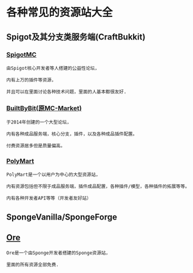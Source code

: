# 各种常见的资源站大全

## Spigot及其分支类服务端(CraftBukkit)

### [SpigotMC](https://www.spigotmc.org/)

``` 
由Spigot核心开发者等人搭建的公益性论坛，

内有上万的插件等资源，

并且可以在里面讨论各种技术问题，里面的人基本都很友好.
```

### [BuiltByBit(原MC-Market)](https://builtbybit.com/)

```
于2014年创建的一个大型论坛，

内有各种成品服务端，核心分支，插件，以及各种成品插件配置。

付费资源居多但是质量偏高。
```

### [PolyMart](https://polymart.org/)

```
PolyMart是一个以用户为中心的大型资源站，

内有资源包括但不限于成品服务端，插件成品配置，各种插件/模型，各种插件的拓展等等。

内有各种开发者API等等（开发者友好站）
```

## SpongeVanilla/SpongeForge

## [Ore](https://ore.spongepowered.org/)

```
Ore是一个由Sponge开发者搭建的Sponge资源站，

里面的所有资源全部免费.
```
